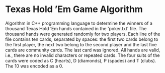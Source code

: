 # Texas Hold ’Em Game Algorithm

Algorithm in C++ programming language to determine the winners of a thousand Texas Hold ’Em hands contained in the 'poker.txt' file. The thousand hands were generated randomly for two players. Each line of the file contains ten cards, separated by spaces: the first two cards belong to the first player, the next two belong to the second player and the last five cards are community cards. The last card was ignored. All hands are valid, i.e., there are no invalid characters or repeated cards. The four suits of the cards were coded as C (hearts), D (diamonds), P (spades) and T (clubs). The 10 was encoded as a 0.
